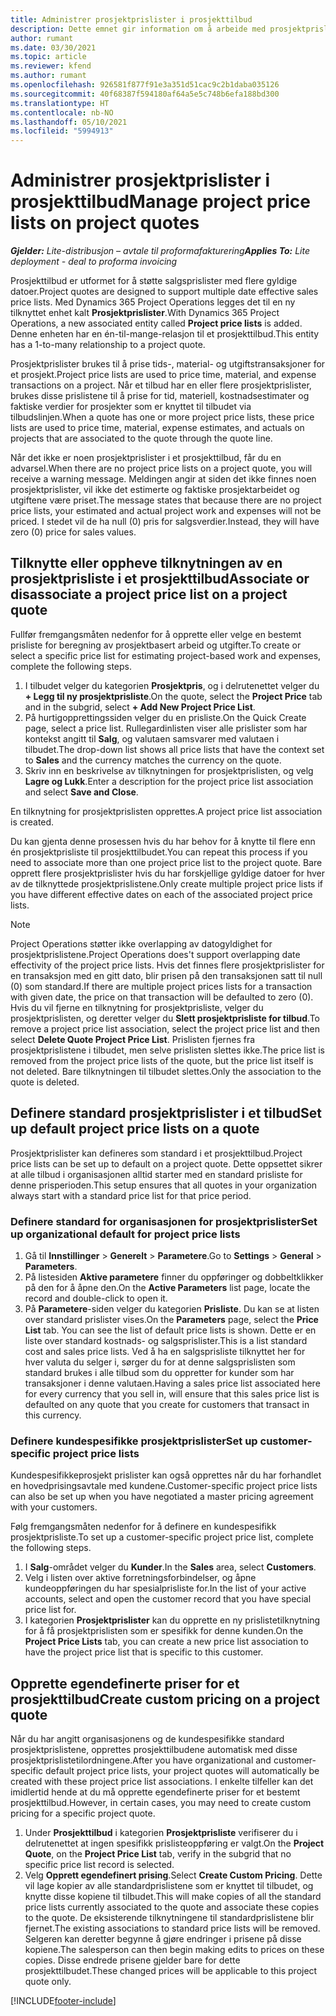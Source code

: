 ```yaml
---
title: Administrer prosjektprislister i prosjekttilbud
description: Dette emnet gir information om å arbeide med prosjektprislister i tilbud.
author: rumant
ms.date: 03/30/2021
ms.topic: article
ms.reviewer: kfend
ms.author: rumant
ms.openlocfilehash: 926581f877f91e3a351d51cac9c2b1daba035126
ms.sourcegitcommit: 40f68387f594180af64a5e5c748b6efa188bd300
ms.translationtype: HT
ms.contentlocale: nb-NO
ms.lasthandoff: 05/10/2021
ms.locfileid: "5994913"
---
```

# <a name="manage-project-price-lists-on-project-quotes"></a><span data-ttu-id="e606b-103">Administrer prosjektprislister i prosjekttilbud</span><span class="sxs-lookup"><span data-stu-id="e606b-103">Manage project price lists on project quotes</span></span> 

<span data-ttu-id="e606b-104">_**Gjelder:** Lite-distribusjon – avtale til proformafakturering_</span><span class="sxs-lookup"><span data-stu-id="e606b-104">_**Applies To:** Lite deployment - deal to proforma invoicing_</span></span>

<span data-ttu-id="e606b-105">Prosjekttilbud er utformet for å støtte salgsprislister med flere gyldige datoer.</span><span class="sxs-lookup"><span data-stu-id="e606b-105">Project quotes are designed to support multiple date effective sales price lists.</span></span> <span data-ttu-id="e606b-106">Med Dynamics 365 Project Operations legges det til en ny tilknyttet enhet kalt **Prosjektprislister**.</span><span class="sxs-lookup"><span data-stu-id="e606b-106">With Dynamics 365 Project Operations, a new associated entity called **Project price lists** is added.</span></span> <span data-ttu-id="e606b-107">Denne enheten har en én-til-mange-relasjon til et prosjekttilbud.</span><span class="sxs-lookup"><span data-stu-id="e606b-107">This entity has a 1-to-many relationship to a project quote.</span></span>

<span data-ttu-id="e606b-108">Prosjektprislister brukes til å prise tids-, material- og utgiftstransaksjoner for et prosjekt.</span><span class="sxs-lookup"><span data-stu-id="e606b-108">Project price lists are used to price time, material, and expense transactions on a project.</span></span> <span data-ttu-id="e606b-109">Når et tilbud har en eller flere prosjektprislister, brukes disse prislistene til å prise for tid, materiell, kostnadsestimater og faktiske verdier for prosjekter som er knyttet til tilbudet via tilbudslinjen.</span><span class="sxs-lookup"><span data-stu-id="e606b-109">When a quote has one or more project price lists, these price lists are used to price time, material, expense estimates, and actuals on projects that are associated to the quote through the quote line.</span></span>

<span data-ttu-id="e606b-110">Når det ikke er noen prosjektprislister i et prosjekttilbud, får du en advarsel.</span><span class="sxs-lookup"><span data-stu-id="e606b-110">When there are no project price lists on a project quote, you will receive a warning message.</span></span> <span data-ttu-id="e606b-111">Meldingen angir at siden det ikke finnes noen prosjektprislister, vil ikke det estimerte og faktiske prosjektarbeidet og utgiftene være priset.</span><span class="sxs-lookup"><span data-stu-id="e606b-111">The message states that because there are no project price lists, your estimated and actual project work and expenses will not be priced.</span></span> <span data-ttu-id="e606b-112">I stedet vil de ha null (0) pris for salgsverdier.</span><span class="sxs-lookup"><span data-stu-id="e606b-112">Instead, they will have zero (0) price for sales values.</span></span>

## <a name="associate-or-disassociate-a-project-price-list-on-a-project-quote"></a><span data-ttu-id="e606b-113">Tilknytte eller oppheve tilknytningen av en prosjektprisliste i et prosjekttilbud</span><span class="sxs-lookup"><span data-stu-id="e606b-113">Associate or disassociate a project price list on a project quote</span></span>

<span data-ttu-id="e606b-114">Fullfør fremgangsmåten nedenfor for å opprette eller velge en bestemt prisliste for beregning av prosjektbasert arbeid og utgifter.</span><span class="sxs-lookup"><span data-stu-id="e606b-114">To create or select a specific price list for estimating project-based work and expenses, complete the following steps.</span></span>

1. <span data-ttu-id="e606b-115">I tilbudet velger du kategorien **Prosjektpris**, og i delrutenettet velger du **+ Legg til ny prosjektprisliste**.</span><span class="sxs-lookup"><span data-stu-id="e606b-115">On the quote, select the **Project Price** tab and in the subgrid, select **+ Add New Project Price List**.</span></span>
2. <span data-ttu-id="e606b-116">På hurtigopprettingssiden velger du en prisliste.</span><span class="sxs-lookup"><span data-stu-id="e606b-116">On the Quick Create page, select a price list.</span></span> <span data-ttu-id="e606b-117">Rullegardinlisten viser alle prislister som har kontekst angitt til **Salg**, og valutaen samsvarer med valutaen i tilbudet.</span><span class="sxs-lookup"><span data-stu-id="e606b-117">The drop-down list shows all price lists that have the context set to **Sales** and the currency matches the currency on the quote.</span></span>
4. <span data-ttu-id="e606b-118">Skriv inn en beskrivelse av tilknytningen for prosjektprislisten, og velg **Lagre og Lukk**.</span><span class="sxs-lookup"><span data-stu-id="e606b-118">Enter a description for the project price list association and select **Save and Close**.</span></span>

<span data-ttu-id="e606b-119">En tilknytning for prosjektprislisten opprettes.</span><span class="sxs-lookup"><span data-stu-id="e606b-119">A project price list association is created.</span></span>

<span data-ttu-id="e606b-120">Du kan gjenta denne prosessen hvis du har behov for å knytte til flere enn én prosjektprisliste til prosjekttilbudet.</span><span class="sxs-lookup"><span data-stu-id="e606b-120">You can repeat this process if you need to associate more than one project price list to the project quote.</span></span> <span data-ttu-id="e606b-121">Bare opprett flere prosjektprislister hvis du har forskjellige gyldige datoer for hver av de tilknyttede prosjektprislistene.</span><span class="sxs-lookup"><span data-stu-id="e606b-121">Only create multiple project price lists if you have different effective dates on each of the associated project price lists.</span></span>

> [!NOTE]
> <span data-ttu-id="e606b-122">Project Operations støtter ikke overlapping av datogyldighet for prosjektprislistene.</span><span class="sxs-lookup"><span data-stu-id="e606b-122">Project Operations does't support overlapping date effectivity of the project price lists.</span></span> <span data-ttu-id="e606b-123">Hvis det finnes flere prosjektprislister for en transaksjon med en gitt dato, blir prisen på den transaksjonen satt til null (0) som standard.</span><span class="sxs-lookup"><span data-stu-id="e606b-123">If there are multiple project prices lists for a transaction with given date, the price on that transaction will be defaulted to zero (0).</span></span>
<span data-ttu-id="e606b-124">Hvis du vil fjerne en tilknytning for prosjektprisliste, velger du prosjektprislisten, og deretter velger du **Slett prosjektprisliste for tilbud**.</span><span class="sxs-lookup"><span data-stu-id="e606b-124">To remove a project price list association, select the project price list and then select **Delete Quote Project Price List**.</span></span> <span data-ttu-id="e606b-125">Prislisten fjernes fra prosjektprislistene i tilbudet, men selve prislisten slettes ikke.</span><span class="sxs-lookup"><span data-stu-id="e606b-125">The price list is removed from the project price lists of the quote, but the price list itself is not deleted.</span></span> <span data-ttu-id="e606b-126">Bare tilknytningen til tilbudet slettes.</span><span class="sxs-lookup"><span data-stu-id="e606b-126">Only the association to the quote is deleted.</span></span>

## <a name="set-up-default-project-price-lists-on-a-quote"></a><span data-ttu-id="e606b-127">Definere standard prosjektprislister i et tilbud</span><span class="sxs-lookup"><span data-stu-id="e606b-127">Set up default project price lists on a quote</span></span>

<span data-ttu-id="e606b-128">Prosjektprislister kan defineres som standard i et prosjekttilbud.</span><span class="sxs-lookup"><span data-stu-id="e606b-128">Project price lists can be set up to default on a project quote.</span></span> <span data-ttu-id="e606b-129">Dette oppsettet sikrer at alle tilbud i organisasjonen alltid starter med en standard prisliste for denne prisperioden.</span><span class="sxs-lookup"><span data-stu-id="e606b-129">This setup ensures that all quotes in your organization always start with a standard price list for that price period.</span></span>

### <a name="set-up-organizational-default-for-project-price-lists"></a><span data-ttu-id="e606b-130">Definere standard for organisasjonen for prosjektprislister</span><span class="sxs-lookup"><span data-stu-id="e606b-130">Set up organizational default for project price lists</span></span>

1. <span data-ttu-id="e606b-131">Gå til **Innstillinger** > **Generelt** > **Parametere**.</span><span class="sxs-lookup"><span data-stu-id="e606b-131">Go to **Settings** > **General** > **Parameters**.</span></span>
2. <span data-ttu-id="e606b-132">På listesiden **Aktive parametere** finner du oppføringer og dobbeltklikker på den for å åpne den.</span><span class="sxs-lookup"><span data-stu-id="e606b-132">On the **Active Parameters** list page, locate the record and double-click to open it.</span></span> 
3. <span data-ttu-id="e606b-133">På **Parametere**-siden velger du kategorien **Prisliste**. Du kan se at listen over standard prislister vises.</span><span class="sxs-lookup"><span data-stu-id="e606b-133">On the **Parameters** page, select the **Price List** tab. You can see the list of default price lists is shown.</span></span> <span data-ttu-id="e606b-134">Dette er en liste over standard kostnads- og salgsprislister.</span><span class="sxs-lookup"><span data-stu-id="e606b-134">This is a list standard cost and sales price lists.</span></span> <span data-ttu-id="e606b-135">Ved å ha en salgsprisliste tilknyttet her for hver valuta du selger i, sørger du for at denne salgsprislisten som standard brukes i alle tilbud som du oppretter for kunder som har transaksjoner i denne valutaen.</span><span class="sxs-lookup"><span data-stu-id="e606b-135">Having a sales price list associated here for every currency that you sell in, will ensure that this sales price list is defaulted on any quote that you create for customers that transact in this currency.</span></span>

### <a name="set-up-customer-specific-project-price-lists"></a><span data-ttu-id="e606b-136">Definere kundespesifikke prosjektprislister</span><span class="sxs-lookup"><span data-stu-id="e606b-136">Set up customer-specific project price lists</span></span>

<span data-ttu-id="e606b-137">Kundespesifikkeprosjekt prislister kan også opprettes når du har forhandlet en hovedprisingsavtale med kundene.</span><span class="sxs-lookup"><span data-stu-id="e606b-137">Customer-specific project price lists can also be set up when you have negotiated a master pricing agreement with your customers.</span></span>

<span data-ttu-id="e606b-138">Følg fremgangsmåten nedenfor for å definere en kundespesifikk prosjektprisliste.</span><span class="sxs-lookup"><span data-stu-id="e606b-138">To set up a customer-specific project price list, complete the following steps.</span></span>

1. <span data-ttu-id="e606b-139">I **Salg**-området velger du **Kunder**.</span><span class="sxs-lookup"><span data-stu-id="e606b-139">In the **Sales** area, select **Customers**.</span></span>
2. <span data-ttu-id="e606b-140">Velg i listen over aktive forretningsforbindelser, og åpne kundeoppføringen du har spesialprisliste for.</span><span class="sxs-lookup"><span data-stu-id="e606b-140">In the list of your active accounts, select and open the customer record that you have special price list for.</span></span>
3. <span data-ttu-id="e606b-141">I kategorien **Prosjektprislister** kan du opprette en ny prislistetilknytning for å få prosjektprislisten som er spesifikk for denne kunden.</span><span class="sxs-lookup"><span data-stu-id="e606b-141">On the **Project Price Lists** tab, you can create a new price list association to have the project price list that is specific to this customer.</span></span>

## <a name="create-custom-pricing-on-a-project-quote"></a><span data-ttu-id="e606b-142">Opprette egendefinerte priser for et prosjekttilbud</span><span class="sxs-lookup"><span data-stu-id="e606b-142">Create custom pricing on a project quote</span></span>

<span data-ttu-id="e606b-143">Når du har angitt organisasjonens og de kundespesifikke standard prosjektprislistene, opprettes prosjekttilbudene automatisk med disse prosjektprislistetilordningene.</span><span class="sxs-lookup"><span data-stu-id="e606b-143">After you have organizational and customer-specific default project price lists, your project quotes will automatically be created with these project price list associations.</span></span> <span data-ttu-id="e606b-144">I enkelte tilfeller kan det imidlertid hende at du må opprette egendefinerte priser for et bestemt prosjekttilbud.</span><span class="sxs-lookup"><span data-stu-id="e606b-144">However, in certain cases, you may need to create custom pricing for a specific project quote.</span></span> 

1. <span data-ttu-id="e606b-145">Under **Prosjekttilbud** i kategorien **Prosjektprisliste** verifiserer du i delrutenettet at ingen spesifikk prislisteoppføring er valgt.</span><span class="sxs-lookup"><span data-stu-id="e606b-145">On the **Project Quote**, on the **Project Price List** tab, verify in the subgrid that no specific price list record is selected.</span></span>
2. <span data-ttu-id="e606b-146">Velg **Opprett egendefinert prising**.</span><span class="sxs-lookup"><span data-stu-id="e606b-146">Select **Create Custom Pricing**.</span></span> <span data-ttu-id="e606b-147">Dette vil lage kopier av alle standardprislistene som er knyttet til tilbudet, og knytte disse kopiene til tilbudet.</span><span class="sxs-lookup"><span data-stu-id="e606b-147">This will make copies of all the standard price lists currently associated to the quote and associate these copies to the quote.</span></span> <span data-ttu-id="e606b-148">De eksisterende tilknytningene til standardprislistene blir fjernet.</span><span class="sxs-lookup"><span data-stu-id="e606b-148">The existing associations to standard price lists will be removed.</span></span> <span data-ttu-id="e606b-149">Selgeren kan deretter begynne å gjøre endringer i prisene på disse kopiene.</span><span class="sxs-lookup"><span data-stu-id="e606b-149">The salesperson can then begin making edits to prices on these copies.</span></span> <span data-ttu-id="e606b-150">Disse endrede prisene gjelder bare for dette prosjekttilbudet.</span><span class="sxs-lookup"><span data-stu-id="e606b-150">These changed prices will be applicable to this project quote only.</span></span>


[!INCLUDE[footer-include](../../includes/footer-banner.md)]
